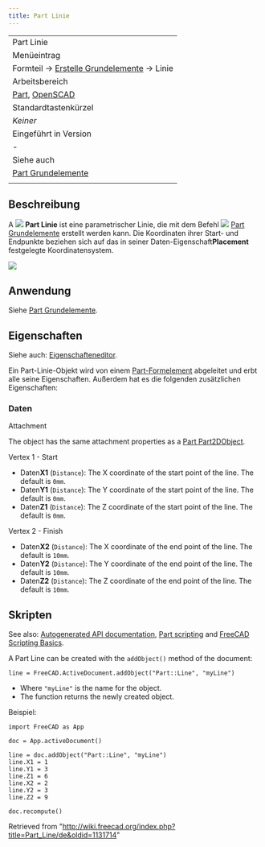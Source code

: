 ```yaml
---
title: Part Linie
---
```


|                                                                                                            |
| ---------------------------------------------------------------------------------------------------------- |
| Part Linie                                                                                                 |
| Menüeintrag                                                                                                |
| Formteil → [Erstelle Grundelemente](/Part_Primitives/de "Part Primitives/de") → Linie                      |
| Arbeitsbereich                                                                                             |
| [Part](/Part_Workbench/de "Part Workbench/de"), [OpenSCAD](/OpenSCAD_Workbench/de "OpenSCAD Workbench/de") |
| Standardtastenkürzel                                                                                       |
| _Keiner_                                                                                                   |
| Eingeführt in Version                                                                                      |
| -                                                                                                          |
| Siehe auch                                                                                                 |
| [Part Grundelemente](/Part_Primitives/de "Part Primitives/de")                                             |
|                                                                                                            |

## Beschreibung

A ![](/images/Part_Line.svg) **Part Linie** ist eine parametrischer Linie, die mit dem Befehl ![](/images/Part_Primitives.svg) [Part Grundelemente](/Part_Primitives/de "Part Primitives/de") erstellt werden kann. Die Koordinaten ihrer Start- und Endpunkte beziehen sich auf das in seiner Daten-Eigenschaft**Placement** festgelegte Koordinatensystem.

![](/images/Part_Line_Example.png)

## Anwendung

Siehe [Part Grundelemente](/Part_Primitives/de#Anwendung "Part Primitives/de").

## Eigenschaften

Siehe auch: [Eigenschafteneditor](/Property_editor/de "Property editor/de").

Ein Part-Linie-Objekt wird von einem [Part-Formelement](/Part_Feature/de "Part Feature/de") abgeleitet und erbt alle seine Eigenschaften. Außerdem hat es die folgenden zusätzlichen Eigenschaften:

### Daten

Attachment

The object has the same attachment properties as a [Part Part2DObject](/Part_Part2DObject#Data "Part Part2DObject").

Vertex 1 - Start

- Daten**X1** (`Distance`): The X coordinate of the start point of the line. The default is `0mm`.
- Daten**Y1** (`Distance`): The Y coordinate of the start point of the line. The default is `0mm`.
- Daten**Z1** (`Distance`): The Z coordinate of the start point of the line. The default is `0mm`.

Vertex 2 - Finish

- Daten**X2** (`Distance`): The X coordinate of the end point of the line. The default is `10mm`.
- Daten**Y2** (`Distance`): The Y coordinate of the end point of the line. The default is `10mm`.
- Daten**Z2** (`Distance`): The Z coordinate of the end point of the line. The default is `10mm`.

## Skripten

See also: [Autogenerated API documentation](https://freecad.github.io/SourceDoc/), [Part scripting](/Part_scripting "Part scripting") and [FreeCAD Scripting Basics](/FreeCAD_Scripting_Basics "FreeCAD Scripting Basics").

A Part Line can be created with the `addObject()` method of the document:

```
line = FreeCAD.ActiveDocument.addObject("Part::Line", "myLine")

```

- Where `"myLine"` is the name for the object.
- The function returns the newly created object.

Beispiel:

```
import FreeCAD as App

doc = App.activeDocument()

line = doc.addObject("Part::Line", "myLine")
line.X1 = 1
line.Y1 = 3
line.Z1 = 6
line.X2 = 2
line.Y2 = 3
line.Z2 = 9

doc.recompute()

```

Retrieved from "<http://wiki.freecad.org/index.php?title=Part_Line/de&oldid=1131714>"
